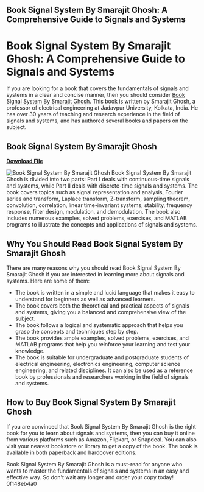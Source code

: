 ## Book Signal System By Smarajit Ghosh: A Comprehensive Guide to Signals and Systems

  
# Book Signal System By Smarajit Ghosh: A Comprehensive Guide to Signals and Systems
 
If you are looking for a book that covers the fundamentals of signals and systems in a clear and concise manner, then you should consider [Book Signal System By Smarajit Ghosh](https://www.amazon.com/Signal-System-Smarajit-Ghosh/dp/8120348400). This book is written by Smarajit Ghosh, a professor of electrical engineering at Jadavpur University, Kolkata, India. He has over 30 years of teaching and research experience in the field of signals and systems, and has authored several books and papers on the subject.
 
## Book Signal System By Smarajit Ghosh


[**Download File**](https://www.google.com/url?q=https%3A%2F%2Fssurll.com%2F2tM4xW&sa=D&sntz=1&usg=AOvVaw0FBrNxCkVNYPi00Ux2vz6O)

 ![Book Signal System By Smarajit Ghosh](https://images-na.ssl-images-amazon.com/images/I/51X0yjQxZTL._SX258_BO1,204,203,200_.jpg) 
Book Signal System By Smarajit Ghosh is divided into two parts: Part I deals with continuous-time signals and systems, while Part II deals with discrete-time signals and systems. The book covers topics such as signal representation and analysis, Fourier series and transform, Laplace transform, Z-transform, sampling theorem, convolution, correlation, linear time-invariant systems, stability, frequency response, filter design, modulation, and demodulation. The book also includes numerous examples, solved problems, exercises, and MATLAB programs to illustrate the concepts and applications of signals and systems.
 
## Why You Should Read Book Signal System By Smarajit Ghosh
 
There are many reasons why you should read Book Signal System By Smarajit Ghosh if you are interested in learning more about signals and systems. Here are some of them:
 
- The book is written in a simple and lucid language that makes it easy to understand for beginners as well as advanced learners.
- The book covers both the theoretical and practical aspects of signals and systems, giving you a balanced and comprehensive view of the subject.
- The book follows a logical and systematic approach that helps you grasp the concepts and techniques step by step.
- The book provides ample examples, solved problems, exercises, and MATLAB programs that help you reinforce your learning and test your knowledge.
- The book is suitable for undergraduate and postgraduate students of electrical engineering, electronics engineering, computer science engineering, and related disciplines. It can also be used as a reference book by professionals and researchers working in the field of signals and systems.

## How to Buy Book Signal System By Smarajit Ghosh
 
If you are convinced that Book Signal System By Smarajit Ghosh is the right book for you to learn about signals and systems, then you can buy it online from various platforms such as Amazon, Flipkart, or Snapdeal. You can also visit your nearest bookstore or library to get a copy of the book. The book is available in both paperback and hardcover editions.
 
Book Signal System By Smarajit Ghosh is a must-read for anyone who wants to master the fundamentals of signals and systems in an easy and effective way. So don't wait any longer and order your copy today!
 0f148eb4a0
